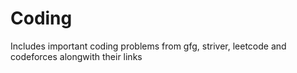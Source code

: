 # Coding
Includes important coding problems from gfg, striver, leetcode and codeforces alongwith their links
